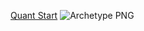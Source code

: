 [Quant Start](https://www.quantstart.com/articles/)
![Archetype PNG](https://www.kindpng.com/picc/m/421-4210076_archetype-fortnite-hd-png-download.png)
